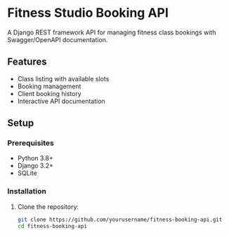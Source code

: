 # Fitness Studio Booking API

A Django REST framework API for managing fitness class bookings with Swagger/OpenAPI documentation.

## Features

- Class listing with available slots
- Booking management
- Client booking history
- Interactive API documentation

## Setup

### Prerequisites
- Python 3.8+
- Django 3.2+
- SQLite

### Installation

1. Clone the repository:
   ```bash
   git clone https://github.com/yourusername/fitness-booking-api.git
   cd fitness-booking-api